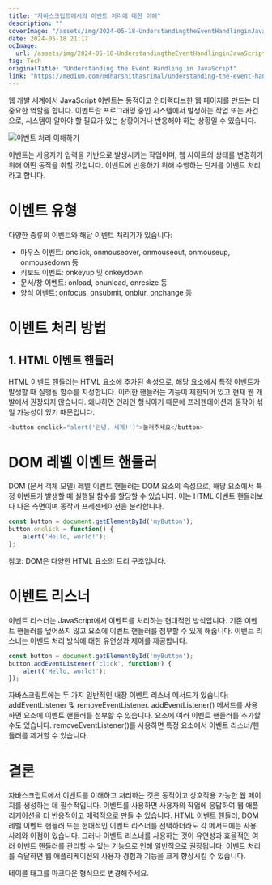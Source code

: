 ```yaml
---
title: "자바스크립트에서의 이벤트 처리에 대한 이해"
description: ""
coverImage: "/assets/img/2024-05-18-UnderstandingtheEventHandlinginJavaScript_0.png"
date: 2024-05-18 21:17
ogImage: 
  url: /assets/img/2024-05-18-UnderstandingtheEventHandlinginJavaScript_0.png
tag: Tech
originalTitle: "Understanding the Event Handling in JavaScript"
link: "https://medium.com/@dharshithasrimal/understanding-the-event-handling-in-javascript-3d426c89b6db"
---
```



웹 개발 세계에서 JavaScript 이벤트는 동적이고 인터랙티브한 웹 페이지를 만드는 데 중요한 역할을 합니다. 이벤트란 프로그래밍 중인 시스템에서 발생하는 작업 또는 사건으로, 시스템이 알아야 할 필요가 있는 상황이거나 반응해야 하는 상황일 수 있습니다.

![이벤트 처리 이해하기](/assets/img/2024-05-18-UnderstandingtheEventHandlinginJavaScript_0.png)

이벤트는 사용자가 입력을 기반으로 발생시키는 작업이며, 웹 사이트의 상태를 변경하기 위해 어떤 동작을 취할 것입니다. 이벤트에 반응하기 위해 수행하는 단계를 이벤트 처리라고 합니다.

# 이벤트 유형

<div class="content-ad"></div>

다양한 종류의 이벤트와 해당 이벤트 처리기가 있습니다:

- 마우스 이벤트: onclick, onmouseover, onmouseout, onmouseup, onmousedown 등
- 키보드 이벤트: onkeyup 및 onkeydown
- 문서/창 이벤트: onload, onunload, onresize 등
- 양식 이벤트: onfocus, onsubmit, onblur, onchange 등

# 이벤트 처리 방법

## 1. HTML 이벤트 핸들러

<div class="content-ad"></div>

HTML 이벤트 핸들러는 HTML 요소에 추가된 속성으로, 해당 요소에서 특정 이벤트가 발생할 때 실행될 함수를 지정합니다. 이러한 핸들러는 기능이 제한되어 있고 현재 웹 개발에서 권장되지 않습니다. 왜냐하면 인라인 형식이기 때문에 프레젠테이션과 동작이 섞일 가능성이 있기 때문입니다.

```js
<button onclick="alert('안녕, 세계!')">눌러주세요</button>
```

# DOM 레벨 이벤트 핸들러

DOM (문서 객체 모델) 레벨 이벤트 핸들러는 DOM 요소의 속성으로, 해당 요소에서 특정 이벤트가 발생할 때 실행될 함수를 할당할 수 있습니다. 이는 HTML 이벤트 핸들러보다 나은 측면이며 동작과 프레젠테이션을 분리합니다.

<div class="content-ad"></div>

```js
const button = document.getElementById('myButton');
button.onclick = function() {
    alert('Hello, world!');
};
```

참고: DOM은 다양한 HTML 요소의 트리 구조입니다.

# 이벤트 리스너

이벤트 리스너는 JavaScript에서 이벤트를 처리하는 현대적인 방식입니다. 기존 이벤트 핸들러를 덮어쓰지 않고 요소에 이벤트 핸들러를 첨부할 수 있게 해줍니다. 이벤트 리스너는 이벤트 처리 방식에 대한 유연성과 제어를 제공합니다.

<div class="content-ad"></div>


```js
const button = document.getElementById('myButton');
button.addEventListener('click', function() {
    alert('Hello, world!');
});
```

자바스크립트에는 두 가지 일반적인 내장 이벤트 리스너 메서드가 있습니다: addEventListener 및 removeEventListener. addEventListener() 메서드를 사용하면 요소에 이벤트 핸들러를 첨부할 수 있습니다. 요소에 여러 이벤트 핸들러를 추가할 수도 있습니다. removeEventListener()를 사용하면 특정 요소에서 이벤트 리스너/핸들러를 제거할 수 있습니다.

# 결론

자바스크립트에서 이벤트를 이해하고 처리하는 것은 동적이고 상호작용 가능한 웹 페이지를 생성하는 데 필수적입니다. 이벤트를 사용하면 사용자의 작업에 응답하여 웹 애플리케이션을 더 반응적이고 매력적으로 만들 수 있습니다. HTML 이벤트 핸들러, DOM 레벨 이벤트 핸들러 또는 현대적인 이벤트 리스너를 선택하더라도 각 메서드에는 사용 사례와 이점이 있습니다. 그러나 이벤트 리스너를 사용하는 것이 유연성과 효율적인 여러 이벤트 핸들러를 관리할 수 있는 기능으로 인해 일반적으로 권장됩니다. 이벤트 처리를 숙달하면 웹 애플리케이션의 사용자 경험과 기능을 크게 향상시킬 수 있습니다.


<div class="content-ad"></div>

테이블 태그를 마크다운 형식으로 변경해주세요.